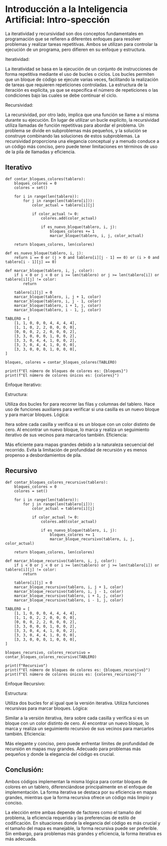 # Introducción a la Inteligencia Artificial: Intro-spección
La iteratividad y recursividad son dos conceptos fundamentales en programación que se refieren a diferentes enfoques para resolver problemas y realizar tareas repetitivas. Ambos se utilizan para controlar la ejecución de un programa, pero difieren en su enfoque y estructura.

Iteratividad:

La iteratividad se basa en la ejecución de un conjunto de instrucciones de forma repetitiva mediante el uso de bucles o ciclos. Los bucles permiten que un bloque de código se ejecute varias veces, facilitando la realización de tareas que requieren repeticiones controladas. La estructura de la iteración es explícita, ya que se especifica el número de repeticiones o las condiciones bajo las cuales se debe continuar el ciclo.

Recursividad:

La recursividad, por otro lado, implica que una función se llame a sí misma durante su ejecución. En lugar de utilizar un bucle explícito, la recursividad utiliza llamadas de función repetitivas para abordar el problema. Un problema se divide en subproblemas más pequeños, y la solución se construye combinando las soluciones de estos subproblemas. La recursividad proporciona una elegancia conceptual y a menudo conduce a un código más conciso, pero puede tener limitaciones en términos de uso de la pila de llamadas y eficiencia.
## Iterativo
```
def contar_bloques_colores(tablero):
    bloques_colores = 0
    colores = set()

    for i in range(len(tablero)):
        for j in range(len(tablero[i])):
            color_actual = tablero[i][j]
            
            if color_actual != 0:
                colores.add(color_actual)

                if es_nuevo_bloque(tablero, i, j):
                    bloques_colores += 1
                    marcar_bloque(tablero, i, j, color_actual)

    return bloques_colores, len(colores)

def es_nuevo_bloque(tablero, i, j):
    return i == 0 or (j > 0 and tablero[i][j - 1] == 0) or (i > 0 and tablero[i - 1][j] == 0)

def marcar_bloque(tablero, i, j, color):
    if i < 0 or j < 0 or i >= len(tablero) or j >= len(tablero[i]) or tablero[i][j] != color:
        return

    tablero[i][j] = 0
    marcar_bloque(tablero, i, j + 1, color)
    marcar_bloque(tablero, i, j - 1, color)
    marcar_bloque(tablero, i + 1, j, color)
    marcar_bloque(tablero, i - 1, j, color)

TABLERO = [
    [1, 1, 0, 0, 0, 4, 4, 4, 4],
    [1, 1, 0, 2, 2, 0, 0, 0, 0],
    [0, 0, 0, 2, 2, 0, 0, 0, 2],
    [3, 3, 0, 0, 0, 1, 0, 0, 2],
    [3, 3, 0, 4, 4, 1, 0, 0, 2],
    [3, 3, 0, 4, 4, 1, 0, 0, 0],
    [3, 3, 0, 0, 0, 1, 0, 0, 0],
]

bloques, colores = contar_bloques_colores(TABLERO)

print(f"El número de bloques de colores es: {bloques}")
print(f"El número de colores únicos es: {colores}")
```

Enfoque Iterativo:

Estructura:

Utiliza dos bucles for para recorrer las filas y columnas del tablero.
Hace uso de funciones auxiliares para verificar si una casilla es un nuevo bloque y para marcar bloques.
Lógica:

Itera sobre cada casilla y verifica si es un bloque con un color distinto de cero.
Al encontrar un nuevo bloque, lo marca y realiza un seguimiento iterativo de sus vecinos para marcarlos también.
Eficiencia:

Más eficiente para mapas grandes debido a la naturaleza secuencial del recorrido.
Evita la limitación de profundidad de recursión y es menos propenso a desbordamientos de pila.

## Recursivo
```
def contar_bloques_colores_recursivo(tablero):
    bloques_colores = 0
    colores = set()

    for i in range(len(tablero)):
        for j in range(len(tablero[i])):
            color_actual = tablero[i][j]

            if color_actual != 0:
                colores.add(color_actual)

                if es_nuevo_bloque(tablero, i, j):
                    bloques_colores += 1
                    marcar_bloque_recursivo(tablero, i, j, color_actual)

    return bloques_colores, len(colores)

def marcar_bloque_recursivo(tablero, i, j, color):
    if i < 0 or j < 0 or i >= len(tablero) or j >= len(tablero[i]) or tablero[i][j] != color:
        return

    tablero[i][j] = 0
    marcar_bloque_recursivo(tablero, i, j + 1, color)
    marcar_bloque_recursivo(tablero, i, j - 1, color)
    marcar_bloque_recursivo(tablero, i + 1, j, color)
    marcar_bloque_recursivo(tablero, i - 1, j, color)

TABLERO = [
    [1, 1, 0, 0, 0, 4, 4, 4, 4],
    [1, 1, 0, 2, 2, 0, 0, 0, 0],
    [0, 0, 0, 2, 2, 0, 0, 0, 2],
    [3, 3, 0, 0, 0, 1, 0, 0, 2],
    [3, 3, 0, 4, 4, 1, 0, 0, 2],
    [3, 3, 0, 4, 4, 1, 0, 0, 0],
    [3, 3, 0, 0, 0, 1, 0, 0, 0],
]

bloques_recursivo, colores_recursivo = contar_bloques_colores_recursivo(TABLERO)

print(f"Recursivo")
print(f"El número de bloques de colores es: {bloques_recursivo}")
print(f"El número de colores únicos es: {colores_recursivo}")
```
Enfoque Recursivo:

Estructura:

Utiliza dos bucles for al igual que la versión iterativa.
Utiliza funciones recursivas para marcar bloques.
Lógica:

Similar a la versión iterativa, itera sobre cada casilla y verifica si es un bloque con un color distinto de cero.
Al encontrar un nuevo bloque, lo marca y realiza un seguimiento recursivo de sus vecinos para marcarlos también.
Eficiencia:

Más elegante y conciso, pero puede enfrentar límites de profundidad de recursión en mapas muy grandes.
Adecuado para problemas más pequeños y donde la elegancia del código es crucial.

## Conclusión:

Ambos códigos implementan la misma lógica para contar bloques de colores en un tablero, diferenciándose principalmente en el enfoque de implementación. La forma iterativa se destaca por su eficiencia en mapas grandes, mientras que la forma recursiva ofrece un código más limpio y conciso.

La elección entre ambas depende de factores como el tamaño del problema, la eficiencia requerida y las preferencias de estilo de codificación. En situaciones donde la elegancia del código es más crucial y el tamaño del mapa es manejable, la forma recursiva puede ser preferible. Sin embargo, para problemas más grandes y eficiencia, la forma iterativa es más adecuada.





